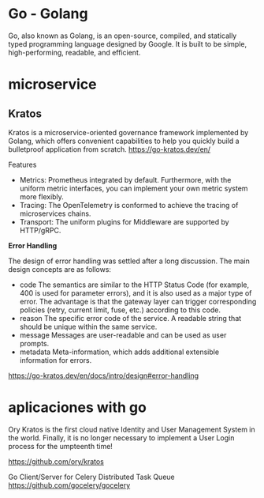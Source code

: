 # Go - Golang

Go, also known as Golang, is an open-source, compiled, and statically typed programming language designed by Google. It is built to be simple, high-performing, readable, and efficient.

# microservice

## Kratos

Kratos is a microservice-oriented governance framework implemented by Golang, which offers convenient capabilities to help you quickly build a bulletproof application from scratch.
https://go-kratos.dev/en/



Features

- Metrics: Prometheus integrated by default. Furthermore, with the uniform metric interfaces, you can implement your own metric system more flexibly.
- Tracing: The OpenTelemetry is conformed to achieve the tracing of microservices chains.
- Transport: The uniform plugins for Middleware are supported by HTTP/gRPC.


**Error Handling**

The design of error handling was settled after a long discussion. The main design concepts are as follows:

- code The semantics are similar to the HTTP Status Code (for example, 400 is used for parameter errors), and it is also used as a major type of error. The advantage is that the gateway layer can trigger corresponding policies (retry, current limit, fuse, etc.) according to this code.
- reason The specific error code of the service. A readable string that should be unique within the same service.
- message Messages are user-readable and can be used as user prompts.
- metadata Meta-information, which adds additional extensible information for errors.
	
https://go-kratos.dev/en/docs/intro/design#error-handling
	
	
# aplicaciones with go


Ory Kratos is the first cloud native Identity and User Management System in the world. Finally, it is no longer necessary to implement a User Login process for the umpteenth time!

https://github.com/ory/kratos


Go Client/Server for Celery Distributed Task Queue
https://github.com/gocelery/gocelery

